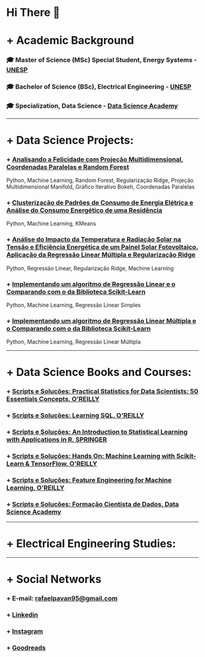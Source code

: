 # Hi There 👋

# + Academic Background 

### 🎓 Master of Science (MSc) Special Student, Energy Systems - [UNESP](https://www.feb.unesp.br)
### 🎓 Bachelor of Science (BSc), Electrical Engineering - [UNESP](https://www.feb.unesp.br)
### 🎓 Specialization, Data Science - [Data Science Academy](https://www.datascienceacademy.com.br/)
_______________________________________

# + Data Science Projects:

### + [Analisando a Felicidade com Projeção Multidimensional, Coordenadas Paralelas e Random Forest](https://github.com/rafaelpavan95/DataScience/blob/master/happiness.ipynb)
Python, Machine Learning, Random Forest, Regularização Ridge, Projeção Multidimensional Manifold, Gráfico Iterativo Bokeh, Coordenadas Paralelas

### + [Clusterização de Padrões de Consumo de Energia Elétrica e Análise do Consumo Energético de uma Residência](https://github.com/rafaelpavan95/DataScience/blob/master/Clusteriza%C3%A7%C3%A3o_Energia.ipynb)
Python, Machine Learning, KMeans

### + [Análise do Impacto da Temperatura e Radiação Solar na Tensão e Eficiência Energética de um Painel Solar Fotovoltaico. Aplicação da Regressão Linear Múltipla e Regularização Ridge](https://github.com/rafaelpavan95/DataScience/blob/master/Photovoltaic.ipynb)
Python, Regressão Linear, Regularização Ridge, Machine Learning

### + [Implementando um algoritmo de Regressão Linear e o Comparando com o da Biblioteca Scikit-Learn](https://github.com/rafaelpavan95/DataScience/blob/master/Linear_Regression.ipynb)
Python, Machine Learning, Regressão Linear Simples

### + [Implementando um algoritmo de Regressão Linear Múltipla e o Comparando com o da Biblioteca Scikit-Learn](https://github.com/rafaelpavan95/DataScience/blob/master/Multiple_Linear_Regression.ipynb)
Python, Machine Learning, Regressão Linear Múltipla

_______________________________________

# + Data Science Books and Courses:

### + [Scripts e Soluções: Practical Statistics for Data Scientists: 50 Essentials Concepts, O'REILLY]()

### + [Scripts e Soluções: Learning SQL, O'REILLY]()

### + [Scripts e Soluções: An Introduction to Statistical Learning with Applications in R, SPRINGER]()

### + [Scripts e Soluções: Hands On: Machine Learning with Scikit-Learn & TensorFlow, O'REILLY]()

### + [Scripts e Soluções: Feature Engineering for Machine Learning, O'REILLY]()

### + [Scripts e Soluções: Formação Cientista de Dados, Data Science Academy]()

_______________________________________

# + Electrical Engineering Studies:

____________________________________________

# + Social Networks

### + E-mail: rafaelpavan95@gmail.com
### + [Linkedin](https://br.linkedin.com/in/engrafaelpavan)
### + [Instagram](https://www.instagram.com/rafaelpavan95/)
### + [Goodreads](https://www.goodreads.com/user/show/58755709-rafael-pavan)

